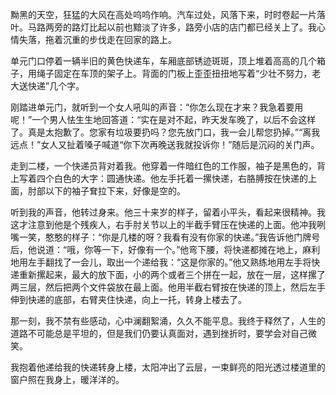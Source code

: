 黝黑的天空，狂猛的大风在高处呜呜作响。汽车过处，风落下来，时时卷起一片落叶。马路两旁的路灯比起以前也黯淡了许多，路旁小店的店门都已经关上了。我心情失落，拖着沉重的步伐走在回家的路上。

单元门口停着一辆半旧的黄色快递车，车厢底部锈迹斑斑，顶上堆着高高的几个箱子，用绳子固定在车顶的架子上。背面的门板上歪歪扭扭地写着“少壮不努力，老大送快递”几个字。

刚踏进单元门，就听到一个女人吼叫的声音：“你怎么现在才来？我急着要用呢！”一个男人怯生生地回答道：“实在是对不起，昨天发车晚了，以后不会这样了。真是太抱歉了。您家有垃圾要扔吗？您先放门口，我一会儿帮您扔掉。”“离我远点！”女人又扯着嗓子喊道“你下次再晚送我就投诉你！”随后是沉闷的关门声。

走到二楼，一个快递员背对着我。他穿着一件暗红色的工作服，袖子是黑色的，背上写着四个白色的大字：圆通快递。他左手托着一摞快递，右胳膊按在快递的上面，肘部以下的袖子耷拉下来，好像是空的。

听到我的声音，他转过身来。他三十来岁的样子，留着小平头，看起来很精神。我这才注意到他是个残疾人，右手肘关节以上的半截手臂压在快递的上面。他冲我咧嘴一笑，憨憨的样子：“你是几楼的呀？我看有没有你家的快递。”我告诉他门牌号后，他说道：“哦，你等一下，好像有一个。”他弯下腰，将快递都摊在地上，麻利地用左手翻找了一会儿，取出一个递给我：“这是你家的。”他又熟练地用左手将快递重新摞起来，最大的放下面，小的两个或者三个拼在一起，放在一层，这样摞了两三层，然后把两个文件袋放在最上面。他用半截右臂按在快递的顶上，然后左手伸到快递的底部，右臂夹住快递，向上一托，转身上楼去了。

那一刻，我不禁有些感动，心中澜翻絮涌，久久不能平息。我终于释然了，人生的道路不可能总是平坦的，但是我们仍要认真面对，遇到挫折时，要学会对自己微笑。

我抱着他递给我的快递转身上楼，太阳冲出了云层，一束鲜亮的阳光透过楼道里的窗户照在我身上，暖洋洋的。
